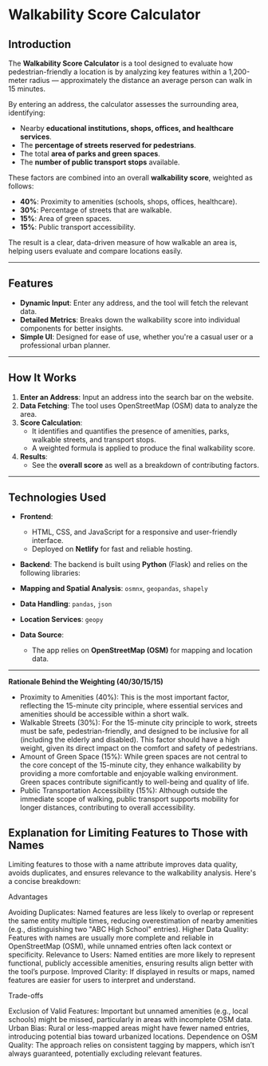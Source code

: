 # Walkability Score Calculator

## Introduction

The **Walkability Score Calculator** is a tool designed to evaluate how pedestrian-friendly a location is by analyzing key features within a 1,200-meter radius — approximately the distance an average person can walk in 15 minutes.  

By entering an address, the calculator assesses the surrounding area, identifying:  
- Nearby **educational institutions, shops, offices, and healthcare services**.  
- The **percentage of streets reserved for pedestrians**.  
- The total **area of parks and green spaces**.  
- The **number of public transport stops** available.  

These factors are combined into an overall **walkability score**, weighted as follows:  
- **40%**: Proximity to amenities (schools, shops, offices, healthcare).  
- **30%**: Percentage of streets that are walkable.  
- **15%**: Area of green spaces.  
- **15%**: Public transport accessibility.  

The result is a clear, data-driven measure of how walkable an area is, helping users evaluate and compare locations easily.

---

## Features

- **Dynamic Input**: Enter any address, and the tool will fetch the relevant data.  
- **Detailed Metrics**: Breaks down the walkability score into individual components for better insights.   
- **Simple UI**: Designed for ease of use, whether you're a casual user or a professional urban planner.  

---

## How It Works

1. **Enter an Address**: Input an address into the search bar on the website.  
2. **Data Fetching**: The tool uses OpenStreetMap (OSM) data to analyze the area.  
3. **Score Calculation**:  
   - It identifies and quantifies the presence of amenities, parks, walkable streets, and transport stops.  
   - A weighted formula is applied to produce the final walkability score.  
4. **Results**:  
   - See the **overall score** as well as a breakdown of contributing factors.  

---

## Technologies Used

- **Frontend**:  
  - HTML, CSS, and JavaScript for a responsive and user-friendly interface.  
  - Deployed on **Netlify** for fast and reliable hosting.  
 
- **Backend**: 
The backend is built using **Python** (Flask) and relies on the following libraries:  
- **Mapping and Spatial Analysis**: `osmnx`, `geopandas`, `shapely`  
- **Data Handling**: `pandas`, `json`  
- **Location Services**: `geopy`  

- **Data Source**:  
  - The app relies on **OpenStreetMap (OSM)** for mapping and location data.  

---

**Rationale Behind the Weighting (40/30/15/15)**
- Proximity to Amenities (40%): This is the most important factor, reflecting the 15-minute city principle, where essential services and amenities should be accessible within a short walk.
- Walkable Streets (30%): For the 15-minute city principle to work, streets must be safe, pedestrian-friendly, and designed to be inclusive for all (including the elderly and disabled). This factor should have a high weight, given its direct impact on the comfort and safety of pedestrians.
- Amount of Green Space (15%): While green spaces are not central to the core concept of the 15-minute city, they enhance walkability by providing a more comfortable and enjoyable walking environment. Green spaces contribute significantly to well-being and quality of life.
- Public Transportation Accessibility (15%): Although outside the immediate scope of walking, public transport supports mobility for longer distances, contributing to overall accessibility.

## Explanation for Limiting Features to Those with Names
Limiting features to those with a name attribute improves data quality, avoids duplicates, and ensures relevance to the walkability analysis. Here's a concise breakdown:

Advantages

Avoiding Duplicates: Named features are less likely to overlap or represent the same entity multiple times, reducing overestimation of nearby amenities (e.g., distinguishing two "ABC High School" entries).
Higher Data Quality: Features with names are usually more complete and reliable in OpenStreetMap (OSM), while unnamed entries often lack context or specificity.
Relevance to Users: Named entities are more likely to represent functional, publicly accessible amenities, ensuring results align better with the tool’s purpose.
Improved Clarity: If displayed in results or maps, named features are easier for users to interpret and understand.

Trade-offs

Exclusion of Valid Features: Important but unnamed amenities (e.g., local schools) might be missed, particularly in areas with incomplete OSM data.
Urban Bias: Rural or less-mapped areas might have fewer named entries, introducing potential bias toward urbanized locations.
Dependence on OSM Quality: The approach relies on consistent tagging by mappers, which isn’t always guaranteed, potentially excluding relevant features.
